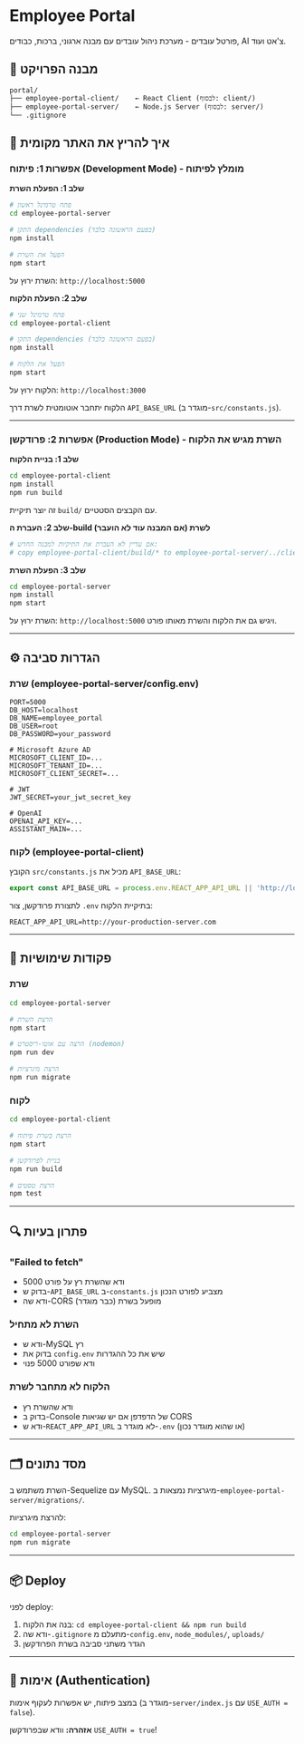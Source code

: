 # Employee Portal

פורטל עובדים - מערכת ניהול עובדים עם מבנה ארגוני, ברכות, כבודים, AI צ'אט ועוד.

## 📁 מבנה הפרויקט

```
portal/
├── employee-portal-client/    ← React Client (לבסוף: client/)
├── employee-portal-server/    ← Node.js Server (לבסוף: server/)
└── .gitignore
```

## 🚀 איך להריץ את האתר מקומית

### אפשרות 1: פיתוח (Development Mode) - מומלץ לפיתוח

**שלב 1: הפעלת השרת**
```bash
# פתח טרמינל ראשון
cd employee-portal-server

# התקן dependencies (בפעם הראשונה בלבד)
npm install

# הפעל את השרת
npm start
```
השרת ירוץ על: `http://localhost:5000`

**שלב 2: הפעלת הלקוח**
```bash
# פתח טרמינל שני
cd employee-portal-client

# התקן dependencies (בפעם הראשונה בלבד)
npm install

# הפעל את הלקוח
npm start
```
הלקוח ירוץ על: `http://localhost:3000`

הלקוח יתחבר אוטומטית לשרת דרך `API_BASE_URL` (מוגדר ב-`src/constants.js`).

---

### אפשרות 2: פרודקשן (Production Mode) - השרת מגיש את הלקוח

**שלב 1: בניית הלקוח**
```bash
cd employee-portal-client
npm install
npm run build
```
זה יוצר תיקיית `build/` עם הקבצים הסטטיים.

**שלב 2: העברת ה-build לשרת (אם המבנה עוד לא הועבר)**
```bash
# אם עדיין לא העברת את התיקיות למבנה החדש:
# copy employee-portal-client/build/* to employee-portal-server/../client/build/
```

**שלב 3: הפעלת השרת**
```bash
cd employee-portal-server
npm install
npm start
```
השרת ירוץ על: `http://localhost:5000` ויגיש גם את הלקוח והשרת מאותו פורט.

---

## ⚙️ הגדרות סביבה

### שרת (employee-portal-server/config.env)
```env
PORT=5000
DB_HOST=localhost
DB_NAME=employee_portal
DB_USER=root
DB_PASSWORD=your_password

# Microsoft Azure AD
MICROSOFT_CLIENT_ID=...
MICROSOFT_TENANT_ID=...
MICROSOFT_CLIENT_SECRET=...

# JWT
JWT_SECRET=your_jwt_secret_key

# OpenAI
OPENAI_API_KEY=...
ASSISTANT_MAIN=...
```

### לקוח (employee-portal-client)
הקובץ `src/constants.js` מכיל את `API_BASE_URL`:
```javascript
export const API_BASE_URL = process.env.REACT_APP_API_URL || 'http://localhost:5000';
```

לתצורת פרודקשן, צור `.env` בתיקיית הלקוח:
```env
REACT_APP_API_URL=http://your-production-server.com
```

---

## 📝 פקודות שימושיות

### שרת
```bash
cd employee-portal-server

# הרצת השרת
npm start

# הרצה עם אוטו-ריסטרט (nodemon)
npm run dev

# הרצת מיגרציות
npm run migrate
```

### לקוח
```bash
cd employee-portal-client

# הרצת בשרת פיתוח
npm start

# בניית לפרודקשן
npm run build

# הרצת טסטים
npm test
```

---

## 🔍 פתרון בעיות

### "Failed to fetch"
- ודא שהשרת רץ על פורט 5000
- בדוק ש-`API_BASE_URL` ב-`constants.js` מצביע לפורט הנכון
- ודא שה-CORS מופעל בשרת (כבר מוגדר)

### השרת לא מתחיל
- ודא ש-MySQL רץ
- בדוק את `config.env` שיש את כל ההגדרות
- ודא שפורט 5000 פנוי

### הלקוח לא מתחבר לשרת
- ודא שהשרת רץ
- בדוק ב-Console של הדפדפן אם יש שגיאות CORS
- ודא ש-`REACT_APP_API_URL` לא מוגדר ב-`.env` (או שהוא מוגדר נכון)

---

## 🗂️ מסד נתונים

השרת משתמש ב-Sequelize עם MySQL. מיגרציות נמצאות ב-`employee-portal-server/migrations/`.

להרצת מיגרציות:
```bash
cd employee-portal-server
npm run migrate
```

---

## 📦 Deploy

לפני deploy:
1. בנה את הלקוח: `cd employee-portal-client && npm run build`
2. ודא שה-`.gitignore` מתעלם מ-`config.env`, `node_modules/`, `uploads/`
3. הגדר משתני סביבה בשרת הפרודקשן

---

## 🔐 אימות (Authentication)

במצב פיתוח, יש אפשרות לעקוף אימות (מוגדר ב-`server/index.js` עם `USE_AUTH = false`).

**אזהרה:** וודא שבפרודקשן `USE_AUTH = true`!

